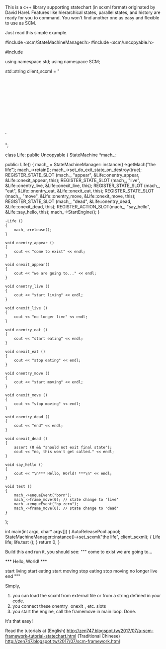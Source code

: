 This is a c++ library supporting statechart (in scxml format) originated by David Harel.
Features like hierarchical states, parallel states, and history are ready for you to command.
You won't find another one as easy and flexible to use as SCM.

Just read this simple example.

#include <scm/StateMachineManager.h>
#include <scm/uncopyable.h>

#include <iostream>

using namespace std;
using namespace SCM;

std::string client_scxml = "\
   <scxml> \
       <state id='appear'> \
           <transition event='born' ontransit='say_hello' target='live'/> \
       </state> \
       <parallel id='live'> \
            <transition event='hp_zero' target='dead'/> \
            <state id='eat'> \
            </state> \
            <state id='move'> \
            </state> \
       </parallel> \
       <final id='dead'/>' \
    </scxml> \
";

class Life: public Uncopyable
{
    StateMachine *mach_;
    
public:
    Life()
    {
        mach_ = StateMachineManager::instance()->getMach("the life");
        mach_->retain();
        mach_->set_do_exit_state_on_destroy(true);
        REGISTER_STATE_SLOT (mach_, "appear", &Life::onentry_appear, &Life::onexit_appear, this);
        REGISTER_STATE_SLOT (mach_, "live", &Life::onentry_live, &Life::onexit_live, this);
        REGISTER_STATE_SLOT (mach_, "eat", &Life::onentry_eat, &Life::onexit_eat, this);
        REGISTER_STATE_SLOT (mach_, "move", &Life::onentry_move, &Life::onexit_move, this);
        REGISTER_STATE_SLOT (mach_, "dead", &Life::onentry_dead, &Life::onexit_dead, this);
        REGISTER_ACTION_SLOT(mach_, "say_hello", &Life::say_hello, this);
        mach_->StartEngine();
    }
    
    ~Life ()
    {
        mach_->release();
    }
    
    void onentry_appear ()
    {
        cout << "come to exist" << endl;
    }
    
    void onexit_appear()
    {
        cout << "we are going to..." << endl;
    }
    
    void onentry_live ()
    {
        cout << "start living" << endl;
    }
    
    void onexit_live ()
    {
        cout << "no longer live" << endl;
    }
    
    void onentry_eat ()
    {
        cout << "start eating" << endl;
    }
    
    void onexit_eat ()
    {
        cout << "stop eating" << endl;
    }
    
    void onentry_move ()
    {
        cout << "start moving" << endl;
    }
    
    void onexit_move ()
    {
        cout << "stop moving" << endl;
    }
    
    void onentry_dead ()
    {
        cout << "end" << endl;
    }
    
    void onexit_dead ()
    {
        assert (0 && "should not exit final state");
        cout << "no, this won't get called." << endl;
    }
    
    void say_hello ()
    {
        cout << "\n*** Hello, World! ***\n" << endl;
    }
    
    void test ()
    {
        mach_->enqueEvent("born");
        mach_->frame_move(0); // state change to 'live'
        mach_->enqueEvent("hp_zero");
        mach_->frame_move(0); // state change to 'dead'
    }
};

int main(int argc, char* argv[])
{
    AutoReleasePool apool;
    StateMachineManager::instance()->set_scxml("the life", client_scxml);
    {
        Life life;
        life.test ();
    }
    return 0;
}

Build this and run it, you should see:
"""
come to exist
we are going to...

*** Hello, World! ***

start living
start eating
start moving
stop eating
stop moving
no longer live
end
"""

Simply,
1. you can load the scxml from external file or from a string defined in your code.
2. you connect these onentry_ onexit_, etc. slots
3. you start the engine, call the framemove in main loop.
Done.

It's that easy!

Read the tutorials at
(English) http://zen747.blogspot.tw/2017/07/a-scm-framework-tutorial-statechart.html
(Traditional Chinese) http://zen747.blogspot.tw/2017/07/scm-framework.html


